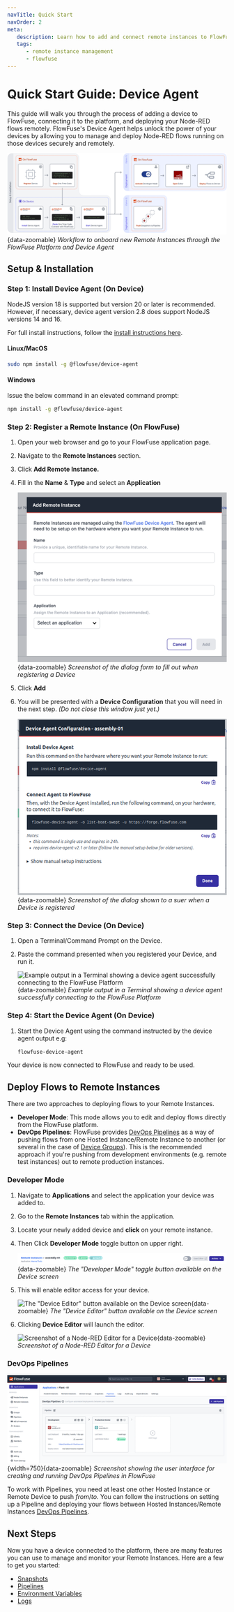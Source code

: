 ```yaml
---
navTitle: Quick Start
navOrder: 2
meta:
   description: Learn how to add and connect remote instances to FlowFuse, and develop workflows using the web UI.
   tags:
      - remote instance management
      - flowfuse
---
```


# Quick Start Guide: Device Agent

This guide will walk you through the process of adding a device to FlowFuse, connecting it to the platform, and deploying your Node-RED flows remotely. FlowFuse's Device Agent helps unlock the power of your devices by allowing you to manage and deploy Node-RED flows running on those devices securely and remotely.

![FlowFuse Device Agent Workflow](./images/device-agent-workflow.png){data-zoomable}
_Workflow to onboard new Remote Instances through the FlowFuse Platform and Device Agent_

## Setup & Installation

### Step 1: Install Device Agent (On Device)

NodeJS version 18 is supported but version 20 or later is recommended. However, if necessary, device agent version 2.8 does support NodeJS versions 14 and 16.

For full install instructions, follow the [install instructions here](/docs/device-agent/install.md).

#### Linux/MacOS

```bash
sudo npm install -g @flowfuse/device-agent
```

#### Windows

Issue the below command in an elevated command prompt:

```bash
npm install -g @flowfuse/device-agent
```

### Step 2: Register a Remote Instance (On FlowFuse)

1. Open your web browser and go to your FlowFuse application page.
2. Navigate to the **Remote Instances** section.
3. Click **Add Remote Instance.**
4. Fill in the **Name** & **Type** and select an **Application**

    ![Screenshot of the dialog form to fill out when registering a Device](./images/add_remote_instance.png){data-zoomable}
    _Screenshot of the dialog form to fill out when registering a Device_
    
5. Click **Add**
6. You will be presented with a **Device Configuration** that you will need in the next step. _(Do not close this window just yet.)_

    ![Screenshot of the dialog shown to a suer when a Device is registered](./images/config_yml2a.png){data-zoomable}
    _Screenshot of the dialog shown to a suer when a Device is registered_

### Step 3: Connect the Device (On Device)

1. Open a Terminal/Command Prompt on the Device.
2. Paste the command presented when you registered your Device, and run it.

    ![Example output in a Terminal showing a device agent successfully connecting to the FlowFuse Platform](./images/device_cli.png){data-zoomable}
    _Example output in a Terminal showing a device agent successfully connecting to the FlowFuse Platform_

### Step 4: Start the Device Agent (On Device)

1. Start the Device Agent using the command instructed by the device agent output e.g:

   ```bash
   flowfuse-device-agent
   ```

Your device is now connected to FlowFuse and ready to be used.

## Deploy Flows to Remote Instances

There are two approaches to deploying flows to your Remote Instances.

- **Developer Mode**: This mode allows you to edit and deploy flows directly from the FlowFuse platform.
- **DevOps Pipelines**: FlowFuse provides [DevOps Pipelines](/docs/user/devops-pipelines.md) as a way of pushing flows from one Hosted Instance/Remote Instance to another (or several in the case of [Device Groups](/docs/user/device-groups.md)). This is the recommended approach if you're pushing from development environments (e.g. remote test instances) out to remote production instances.

### Developer Mode

1. Navigate to **Applications** and select the application your device was added to.
2. Go to the **Remote Instances** tab within the application.
3. Locate your newly added device and **click** on your remote instance.
4. Then Click **Developer Mode** toggle button on upper right.

    ![The "Developer Mode" toggle button available on the Device screen](./images/developer.png){data-zoomable}
    _The "Developer Mode" toggle button available on the Device screen_

5. This will enable editor access for your device.

    ![The "Device Editor" button available on the Device screen](./images/editorEnabled.png){data-zoomable}
    _The "Device Editor" button available on the Device screen_

6. Clicking **Device Editor** will launch the editor.

    ![Screenshot of a Node-RED Editor for a Device](./images/nr_editor.png){data-zoomable}
    _Screenshot of a Node-RED Editor for a Device_

### DevOps Pipelines

![Screenshot showing the user interface for creating and running DevOps Pipelines in FlowFuse](./images/ui-devops-pipelines.png){width=750}{data-zoomable}
_Screenshot showing the user interface for creating and running DevOps Pipelines in FlowFuse_

To work with Pipelines, you need at least one other Hosted Instance or Remote Device to push _from_/_to_. You can follow the instructions on setting up a Pipeline and deploying your flows between Hosted Instances/Remote Instances [DevOps Pipelines](/docs/user/devops-pipelines.md).

## Next Steps

Now you have a device connected to the platform, there are many features you can use to manage and monitor your Remote Instances.
Here are a few to get you started:

* [Snapshots](../user/snapshots.md)
* [Pipelines](../user/devops-pipelines.md)
* [Environment Variables](../user/envvar.md)
* [Logs](../user/logs.md)
